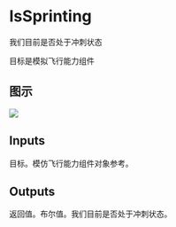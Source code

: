 # IsSprinting

我们目前是否处于冲刺状态

目标是模拟飞行能力组件

## 图示

![]($-20221218-20063751.png)

## Inputs

目标。模仿飞行能力组件对象参考。  

## Outputs

返回值。布尔值。我们目前是否处于冲刺状态。
